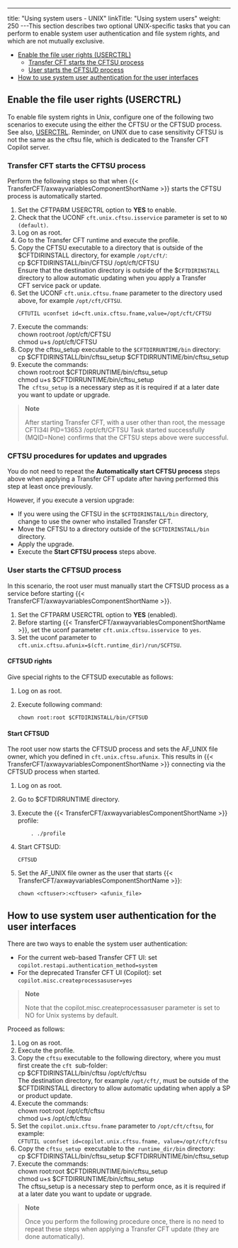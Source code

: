 ---
title: "Using system users - UNIX"
linkTitle: "Using system users"
weight: 250
---This section describes two optional UNIX-specific tasks that you can perform to enable system user authentication and file system rights, and which are not mutually exclusive.

* [Enable the file user rights (USERCTRL)](#Manually)
    *   [Transfer CFT starts the CFTSU process](#Automati2)
    *   [User starts the CFTSUD process](#Manually2)
* [How to use system user authentication for the user interfaces](#Enable2)

<span id="Manually"></span>

## Enable the file user rights (USERCTRL)

To enable file system rights in Unix, configure one of the following two scenarios to execute using the either the CFTSU or the CFTSUD process. See also, [USERCTRL](../../../../../c_intro_userinterfaces/command_summary/parameter_intro/userctrl). Reminder, on UNIX due to case sensitivity CFTSU is not the same as the cftsu file, which is dedicated to the Transfer CFT Copilot server.

<span id="Automati2"></span>

### Transfer CFT starts the CFTSU process 

Perform the following steps so that when {{< TransferCFT/axwayvariablesComponentShortName  >}} starts the CFTSU process is automatically started.

1. Set the CFTPARM USERCTRL option to ****YES**** to enable.
1. Check that the UCONF `cft.unix.cftsu.isservice` parameter is set to `NO (default)`.
1. Log on as root.
1. Go to the Transfer CFT runtime and execute the profile.
1. Copy the CFTSU executable to a directory that is outside of the $CFTDIRINSTALL directory, for example `/opt/cft/`:  
    cp $CFTDIRINSTALL/bin/CFTSU /opt/cft/CFTSU  
    Ensure that the destination directory is outside of the $`CFTDIRINSTALL `directory to allow automatic updating when you apply a Transfer CFT service pack or update.
1. Set the UCONF `cft.unix.cftsu.fname` parameter to the directory used above, for example `/opt/cft/CFTSU`.  
    ```
    CFTUTIL uconfset id=cft.unix.cftsu.fname,value=/opt/cft/CFTSU
    ```
1. Execute the commands:  
    chown root:root /opt/cft/CFTSU  
    chmod u+s /opt/cft/CFTSU
1. Copy the cftsu_setup executable to the `$CFTDIRRUNTIME/bin` directory:  
    cp $CFTDIRINSTALL/bin/cftsu_setup $CFTDIRRUNTIME/bin/cftsu_setup
1. Execute the commands:  
    chown root:root $CFTDIRRUNTIME/bin/cftsu_setup  
    chmod u+s $CFTDIRRUNTIME/bin/cftsu_setup  
    The` cftsu_setup` is a necessary step as it is required if at a later date you want to update or upgrade.

> **Note**
>
> After starting Transfer CFT, with a user other than root, the message CFTI34I PID=13653 /opt/cft/CFTSU Task started successfully (MQID=None) confirms that the CFTSU steps above were successful.

### CFTSU procedures for updates and upgrades

You do not need to repeat the ****Automatically start CFTSU process**** steps above when applying a Transfer CFT update after having performed this step at least once previously.

However, if you execute a version upgrade:

* If you were using the CFTSU in the `$CFTDIRINSTALL/bin` directory, change to use the owner who installed Transfer CFT.
* Move the CFTSU to a directory outside of the `$CFTDIRINSTALL/bin` directory.
* Apply the upgrade.
* Execute the ****Start CFTSU process**** steps above.

<span id="Manually2"></span>

### User starts the CFTSUD process

In this scenario, the root user must manually start the CFTSUD process as a service before starting {{< TransferCFT/axwayvariablesComponentShortName  >}}.

1. Set the CFTPARM USERCTRL option to ****YES**** (enabled).
1. Before starting {{< TransferCFT/axwayvariablesComponentShortName >}}, set the uconf parameter `cft.unix.cftsu.isservice `to `yes`.
1. Set the uconf parameter to `cft.unix.cftsu.afunix=$(cft.runtime_dir)/run/SCFTSU`.

#### CFTSUD rights

Give special rights to the CFTSUD executable as follows:

1. Log on as root.

1. Execute following command:

    `chown root:root $CFTDIRINSTALL/bin/CFTSUD`

#### Start CFTSUD

The root user now starts the CFTSUD process and sets the AF_UNIX file owner, which you defined in `cft.unix.cftsu.afunix`. This results in {{< TransferCFT/axwayvariablesComponentShortName  >}} connecting via the CFTSUD process when started.

1. Log on as root.

1. Go to $CFTDIRRUNTIME directory.

1. Execute the {{< TransferCFT/axwayvariablesComponentShortName >}} profile:

    `    . ./profile`

1. Start CFTSUD:

    `CFTSUD`

1. Set the AF_UNIX file owner as the user that starts {{< TransferCFT/axwayvariablesComponentShortName >}}:

    `chown <cftuser>:<cftuser> <afunix_file> `

<span id="Enable2"></span>

## How to use system user authentication for the user interfaces

There are two ways to enable the system user authentication:

* For the current web-based Transfer CFT UI: set `copilot.restapi.authentication_method=system`
* For the deprecated Transfer CFT UI (Copilot): set `copilot.misc.createprocessasuser=yes`

> **Note**
>
> Note that the copilot.misc.createprocessasuser parameter is set to NO for Unix systems by default.

Proceed as follows:

1. Log on as root.
1. Execute the profile.
1. Copy the `cftsu` executable to the following directory, where you must first create the `cft `sub-folder:  
    cp $CFTDIRINSTALL/bin/cftsu /opt/cft/cftsu  
    The destination directory, for example `/opt/cft/`, must be outside of the $CFTDIRINSTALL directory to allow automatic updating when apply a SP or product update.
1. Execute the commands:  
    chown root:root /opt/cft/cftsu  
    chmod u+s /opt/cft/cftsu
1. Set the `copilot.unix.cftsu.fname` parameter to `/opt/cft/cftsu`, for example:  
    `CFTUTIL uconfset id=copilot.unix.cftsu.fname, value=/opt/cft/cftsu`
1. Copy the `cftsu_setup `executable to the` runtime_dir/bin` directory:  
    cp $CFTDIRINSTALL/bin/cftsu_setup $CFTDIRRUNTIME/bin/cftsu_setup
1. Execute the commands:  
    chown root:root $CFTDIRRUNTIME/bin/cftsu_setup  
    chmod u+s $CFTDIRRUNTIME/bin/cftsu_setup  
    The cftsu_setup is a necessary step to perform once, as it is required if at a later date you want to update or upgrade.

> **Note**
>
> Once you perform the following procedure once, there is no need to repeat these steps when applying a Transfer CFT update (they are done automatically).
